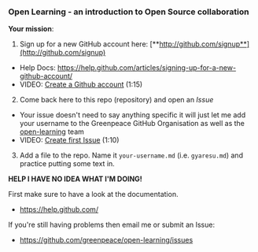 ### Open Learning - an introduction to Open Source collaboration

**Your mission**:

 1. Sign up for a new GitHub account here:  [**http://github.com/signup**](http://github.com/signup)
   * Help Docs: https://help.github.com/articles/signing-up-for-a-new-github-account/
   * VIDEO: [Create a Github account](https://vimeo.com/129705680) (1:15)
 2. Come back here to this repo (repository) and open an _Issue_
   * Your issue doesn't need to say anything specific it will just let me add your username to the Greenpeace GitHub Organisation as well as the [open-learning](https://github.com/orgs/greenpeace/teams/open-learning) team
   * VIDEO: [Create first Issue](https://vimeo.com/129711400) (1:10)
 3. Add a file to the repo. Name it `your-username.md` (i.e. `gyaresu.md`) and practice putting some text in.
 
 
**HELP I HAVE NO IDEA WHAT I'M DOING!**
 
First make sure to have a look at the documentation.

 * https://help.github.com/

If you're still having problems then email me or submit an Issue: 
 * https://github.com/greenpeace/open-learning/issues

